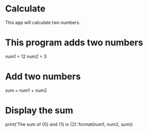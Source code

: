 # Calculate
This app will calculate two numbers.

# This program adds two numbers 

num1 = 12 
num2 = 3


# Add two numbers 
sum = num1 + num2 

# Display the sum 
print('The sum of {0} and {1} is {2}'.format(num1, num2, sum))
